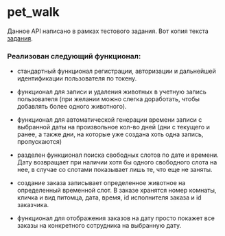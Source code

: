 # pet_walk

Данное API написано в рамках тестового задания.
Вот копия текста [задания](https://docs.google.com/document/d/1B5xeZdh22Bt0ttfNqXN7EmEsYVZJZvi7TkARKFrOqII/edit?usp=sharing).

### Реализован следующий функционал: 
- стандартный функционал регистрации, авторизации и дальнейшей идентификации пользователя по токену.

- функционал для записи и удаления животных в учетную запись пользователя (при желании можно слегка доработать, чтобы добавлять более одного животного).

- функционал для автоматической генерации времени записи с выбранной даты на произвольное кол-во дней (дни с текущего и ранее, а также дни, на которые уже создана хоть одна запись, пропускаются)

- разделен функционал поиска свободных слотов по дате и времени. Дату возвращает при наличии хотя бы одного свободного слота на нее, в случае со слотами показывает лишь те, что еще не заняты.

- создание заказа записывает определенное животное на определенный временной слот. В заказе хранятся номер комнаты, кличка и вид питомца, дата, время, id исполнителя заказа и id заказчика.

- функционал для отображения заказов на дату просто покажет все заказы на конкретного сотрудника на выбранную дату.

